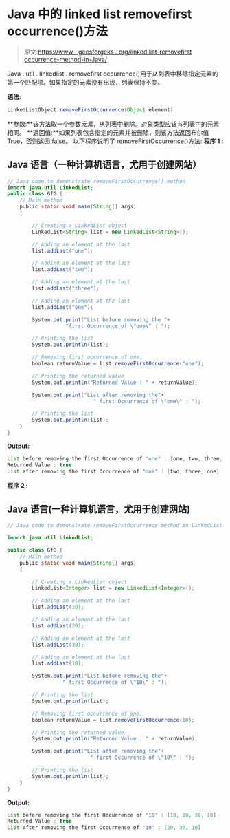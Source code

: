 # Java 中的 linked list removefirst occurrence()方法

> 原文:[https://www . geesforgeks . org/linked list-removefirst occurrence-method-in-Java/](https://www.geeksforgeeks.org/linkedlist-removefirstoccurrence-method-in-java/)

Java . util . linkedlist . removefirst occurrence()用于从列表中移除指定元素的第一个匹配项。如果指定的元素没有出现，列表保持不变。

**语法**:

```java
LinkedListObject.removeFirstOccurrence(Object element)
```

**参数:**该方法取一个参数*元素*，从列表中删除。对象类型应该与列表中的元素相同。
**返回值:**如果列表包含指定的元素并被删除，则该方法返回布尔值 True，否则返回 false。
以下程序说明了 removeFirstOccurrence()方法:
**程序 1 :**

## Java 语言（一种计算机语言，尤用于创建网站）

```java
// Java code to demonstrate removeFirstOccurrence() method
import java.util.LinkedList;
public class GfG {
    // Main method
    public static void main(String[] args)
    {

        // Creating a LinkedList object
        LinkedList<String> list = new LinkedList<String>();

        // Adding an element at the last
        list.addLast("one");

        // Adding an element at the last
        list.addLast("two");

        // Adding an element at the last
        list.addLast("three");

        // Adding an element at the last
        list.addLast("one");

        System.out.print("List before removing the "+
                   "first Occurrence of \"one\" : ");

        // Printing the list
        System.out.println(list);

        // Removing first occurrence of one.
        boolean returnValue = list.removeFirstOccurrence("one");

        // Printing the returned value
        System.out.println("Returned Value : " + returnValue);

        System.out.print("List after removing the"+
                            " first Occurrence of \"one\" : ");

        // Printing the list
        System.out.println(list);
    }
}
```

**Output:** 

```java
List before removing the first Occurrence of "one" : [one, two, three, one]
Returned Value : true
List after removing the first Occurrence of "one" : [two, three, one]
```

**程序 2 :**

## Java 语言(一种计算机语言，尤用于创建网站)

```java
// Java code to demonstrate removeFirstOccurrence method in LinkedList

import java.util.LinkedList;

public class GfG {
    // Main method
    public static void main(String[] args)
    {

        // Creating a LinkedList object
        LinkedList<Integer> list = new LinkedList<Integer>();

        // Adding an element at the last
        list.addLast(10);

        // Adding an element at the last
        list.addLast(20);

        // Adding an element at the last
        list.addLast(30);

        // Adding an element at the last
        list.addLast(10);

        System.out.print("List before removing the"+
                  " first Occurrence of \"10\" : ");

        // Printing the list
        System.out.println(list);

        // Removing first occurrence of one.
        boolean returnValue = list.removeFirstOccurrence(10);

        // Printing the returned value
        System.out.println("Returned Value : " + returnValue);

        System.out.print("List after removing the"+
                           " first Occurrence of \"10\" : ");

        // Printing the list
        System.out.println(list);
    }
}
```

**Output:** 

```java
List before removing the first Occurrence of "10" : [10, 20, 30, 10]
Returned Value : true
List after removing the first Occurrence of "10" : [20, 30, 10]
```